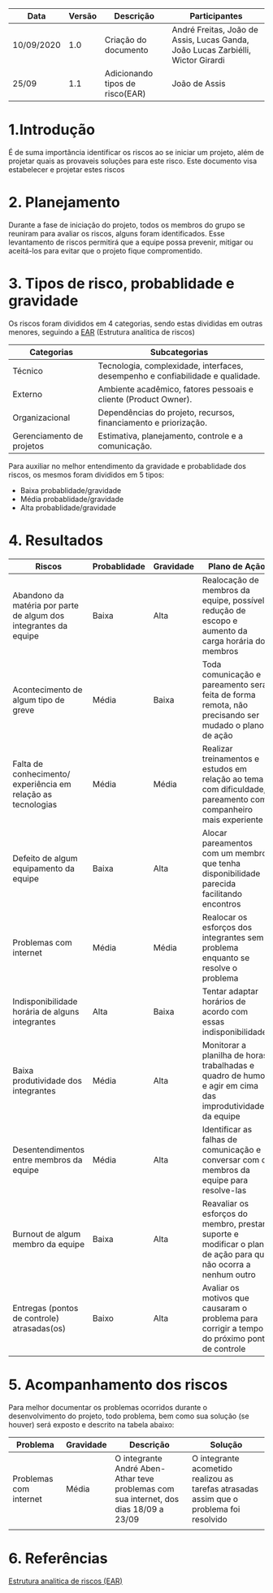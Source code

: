 | Data       | Versão | Descrição                                          | Participantes                                                                   |
| ---------- | ------ | -------------------------------------------------- | ------------------------------------------------------------------------------- |
| 10/09/2020 | 1.0    | Criação do documento | André Freitas, João de Assis, Lucas Ganda, João Lucas Zarbiélli, Wictor Girardi |
|25/09|1.1|Adicionando tipos de risco(EAR)| João de Assis |
# 1.Introdução
É de suma importância identificar os riscos ao se iniciar um projeto, além de projetar quais as provaveis soluções para este risco. Este documento visa estabelecer e projetar estes riscos
# 2. Planejamento
Durante a fase de iniciação do projeto, todos os membros do grupo se reuniram para avaliar os riscos, alguns foram identificados. Esse levantamento de riscos permitirá que a equipe possa prevenir, mitigar ou aceitá-los para evitar que o projeto fique compromentido.
# 3. Tipos de risco, probablidade e gravidade
Os riscos foram divididos em 4 categorias, sendo estas divididas em outras menores, seguindo a <a href = "https://www.gp4us.com.br/ear-estrutura-analitica-de-riscos/">EAR</a> (Estrutura analitica de riscos)

| Categorias | Subcategorias                                                                  |
| ---------- | -------- |
| Técnico     |  Tecnologia, complexidade, interfaces, desempenho e confiabilidade e qualidade.     |
| Externo |  Ambiente acadêmico, fatores pessoais e cliente (Product Owner). |
| Organizacional |  Dependências do projeto, recursos, financiamento e priorização. |
|Gerenciamento de projetos|Estimativa, planejamento, controle e a comunicação.|

Para auxiliar no melhor entendimento da gravidade e probablidade dos riscos, os mesmos foram divididos em 5 tipos:
* Baixa probablidade/gravidade
* Média probablidade/gravidade
* Alta probablidade/gravidade
# 4. Resultados
|Riscos| Probablidade | Gravidade |Plano de Ação| Categoria |
|---|---|---|----|----|
|Abandono da matéria por parte de algum dos integrantes da equipe | Baixa |Alta|Realocação de membros da equipe, possível redução de escopo e aumento da carga horária dos membros | Externo, fatores pessoais|
|Acontecimento de algum tipo de greve | Média |Baixa|Toda comunicação e pareamento será feita de forma remota, não precisando ser mudado o plano de ação| Externo, ambiente acadêmico|
|Falta de conhecimento/ experiência em relação as tecnologias | Média |Média|Realizar treinamentos e estudos em relação ao tema com dificuldade, pareamento com companheiro mais experiente | Técnico, tecnologia e complexidade|
|Defeito de algum equipamento da equipe | Baixa |Alta|Alocar pareamentos com um membro que tenha disponibilidade parecida facilitando encontros |Externo, fatores pessoais|
|Problemas com internet | Média | Média | Realocar os esforços dos integrantes sem problema enquanto se resolve o problema |Externo, fatores pessoais|
|Indisponibilidade horária de alguns integrantes | Alta |Baixa|Tentar adaptar horários de acordo com essas indisponibilidades |Externo, fatores pessoais|
|Baixa produtividade dos integrantes | Média |Alta|Monitorar a planilha de horas trabalhadas e quadro de humor e agir em cima das improdutividades da equipe |Externo, fatores pessoais|
|Desentendimentos entre membros da equipe | Média |Alta|Identificar as falhas de comunicação e conversar com os membros da equipe para resolve-las |Externo, fatores pessoais|
|Burnout de algum membro da equipe|Baixa|Alta|Reavaliar os esforços do membro, prestar suporte e modificar o plano de ação para que não ocorra a nenhum outro|Externo, fatores pessoais|
|Entregas (pontos de controle) atrasadas(os)|Baixo|Alta|Avaliar os motivos que causaram o problema para corrigir a tempo do próximo ponto de controle|Gerenciamento do Projeto, planejamento|
# 5. Acompanhamento dos riscos

Para melhor documentar os problemas ocorridos durante o desenvolvimento do projeto, todo problema, bem como sua solução (se houver) será exposto e descrito na tabela abaixo:

| Problema | Gravidade |  Descrição   | Solução |
| -------- | --------- | --- | --------- |
|Problemas com internet|Média|O integrante André Aben-Athar teve problemas com sua internet, dos dias 18/09 a 23/09 | O integrante acometido realizou as tarefas atrasadas assim que o problema foi resolvido |
|    |      |     |       |

# 6. Referências

<a href = "https://www.gp4us.com.br/ear-estrutura-analitica-de-riscos/">Estrutura analitica de riscos (EAR)</a>